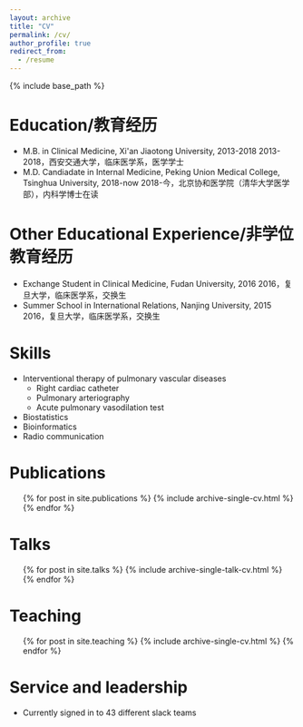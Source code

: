 ```yaml
---
layout: archive
title: "CV"
permalink: /cv/
author_profile: true
redirect_from:
  - /resume
---
```


{% include base_path %}

Education/教育经历
======
* M.B. in Clinical Medicine, Xi'an Jiaotong University, 2013-2018
  2013-2018，西安交通大学，临床医学系，医学学士
* M.D. Candiadate in Internal Medicine, Peking Union Medical College, Tsinghua University, 2018-now
  2018-今，北京协和医学院（清华大学医学部），内科学博士在读

Other Educational Experience/非学位教育经历
======
* Exchange Student in Clinical Medicine, Fudan University, 2016
  2016，复旦大学，临床医学系，交换生
* Summer School in International Relations, Nanjing University, 2015
  2016，复旦大学，临床医学系，交换生
  
Skills
======
* Interventional therapy of pulmonary vascular diseases
  * Right cardiac catheter
  * Pulmonary arteriography
  * Acute pulmonary vasodilation test
* Biostatistics
* Bioinformatics
* Radio communication

Publications
======
  <ul>{% for post in site.publications %}
    {% include archive-single-cv.html %}
  {% endfor %}</ul>
  
Talks
======
  <ul>{% for post in site.talks %}
    {% include archive-single-talk-cv.html %}
  {% endfor %}</ul>
  
Teaching
======
  <ul>{% for post in site.teaching %}
    {% include archive-single-cv.html %}
  {% endfor %}</ul>
  
Service and leadership
======
* Currently signed in to 43 different slack teams
